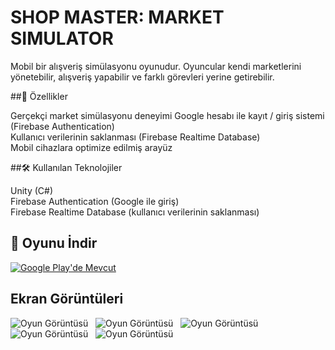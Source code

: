# SHOP MASTER: MARKET SIMULATOR

Mobil bir alışveriş simülasyonu oyunudur. Oyuncular kendi marketlerini yönetebilir, alışveriş yapabilir ve farklı görevleri yerine getirebilir.

##📱 Özellikler

Gerçekçi market simülasyonu deneyimi
Google hesabı ile kayıt / giriş sistemi (Firebase Authentication)<br>
Kullanıcı verilerinin saklanması (Firebase Realtime Database)<br>
Mobil cihazlara optimize edilmiş arayüz<br>

##🛠️ Kullanılan Teknolojiler

Unity (C#)<br>
Firebase Authentication (Google ile giriş)<br>
Firebase Realtime Database (kullanıcı verilerinin saklanması)<br>


## 📲 Oyunu İndir
   [![Google Play'de Mevcut](https://upload.wikimedia.org/wikipedia/commons/7/78/Google_Play_Store_badge_EN.svg)](https://play.google.com/store/apps/details?id=com.MaveraGame.ShopMasterMarketSimulator)

  ## Ekran Görüntüleri

 ![Oyun Görüntüsü](Screenshots/1.jpg)
&nbsp;
![Oyun Görüntüsü](Screenshots/2.jpg)
&nbsp;
![Oyun Görüntüsü](Screenshots/3.jpg)
&nbsp;
![Oyun Görüntüsü](Screenshots/4.jpg)
&nbsp;
![Oyun Görüntüsü](Screenshots/5.jpg)
&nbsp;
